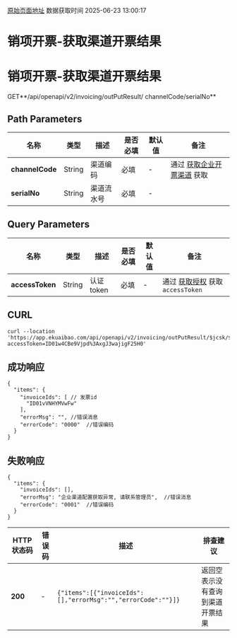 [原始页面地址](https://docs.ekuaibao.com/docs/open-api/invoice/ouput-invocing-getChannelResult)
数据获取时间 2025-06-23 13:00:17

# 销项开票-获取渠道开票结果

# 销项开票-获取渠道开票结果  
  
GET**/api/openapi/v2/invoicing/outPutResult/ channelCode/serialNo**

## Path Parameters​

名称| 类型| 描述| 是否必填| 默认值| 备注  
---|---|---|---|---|---  
**channelCode**|  String| 渠道编码| 必填| -| 通过 [获取企业开票渠道](/docs/open-api/datalink-extend/ouput-invocing-getChannel) 获取  
**serialNo**|  String| 渠道流水号| 必填| -|   
  
## Query Parameters​

名称| 类型| 描述| 是否必填| 默认值| 备注  
---|---|---|---|---|---  
**accessToken**|  String| 认证token| 必填| -| 通过 [获取授权](/docs/open-api/getting-started/auth) 获取 `accessToken`  
  
## CURL​
    
    
    curl --location 'https://app.ekuaibao.com/api/openapi/v2/invoicing/outPutResult/$jcsk/$20240301966423964672?accessToken=ID01w4CBe9Vjpd%3AxgJ3wajigF25H0'   
    

## 成功响应​
    
    
    {  
      "items": {  
        "invoiceIds": [ // 发票id  
          "ID01vVNHYMVwFw"  
        ],  
        "errorMsg": "", //错误消息  
        "errorCode": "0000"  //错误编码  
      }  
    }  
    

## 失败响应​
    
    
    {  
      "items": {  
        "invoiceIds": [],  
        "errorMsg": "企业渠道配置获取异常, 请联系管理员",  //错误消息  
        "errorCode": "0001"  //错误编码  
      }  
    }  
    

HTTP状态码| 错误码| 描述| 排查建议  
---|---|---|---  
**200**|  -| `{"items":[{"invoiceIds":[],"errorMsg":"","errorCode":""}]}`| 返回空表示没有查询到渠道开票结果
